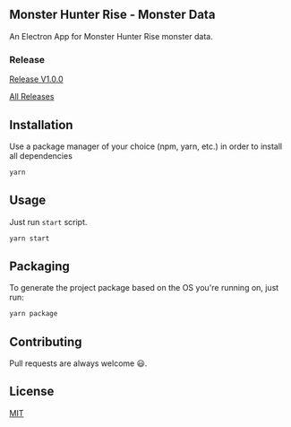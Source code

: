 ## Monster Hunter Rise - Monster Data

An Electron App for Monster Hunter Rise monster data.

### Release

[Release V1.0.0](https://github.com/Shimrockx/mhrise-monster-data-desktop/releases/download/v1.0.0/MHRise.Monster.Data-win32-x64.rar) 

[All Releases](https://github.com/Shimrockx/mhrise-monster-data-desktop/releases)

## Installation

Use a package manager of your choice (npm, yarn, etc.) in order to install all dependencies

```bash
yarn
```

## Usage

Just run `start` script.

```bash
yarn start
```

## Packaging

To generate the project package based on the OS you're running on, just run:

```bash
yarn package
```

## Contributing

Pull requests are always welcome 😃.

## License

[MIT](https://choosealicense.com/licenses/mit/)
